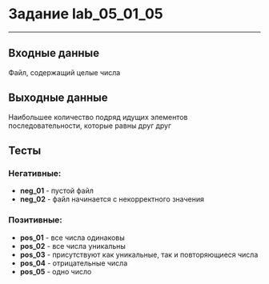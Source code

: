 # Задание lab_05_01_05
***
## Входные данные

Файл, содержащий целые числа

## Выходные данные

Наибольшее количество подряд идущих элементов последовательности, 
которые равны друг друг


## Тесты
### Негативные:
- **neg_01** - пустой файл
- **neg_02** - файл начинается с некорректного значения


### Позитивные:
- **pos_01** - все числа одинаковы
- **pos_02** - все числа уникальны
- **pos_03** - присутствуют как уникальные, так и повторяющиеся числа
- **pos_04** - отрицательные числа
- **pos_05** - одно число
